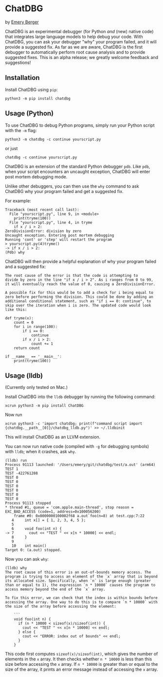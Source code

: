 # ChatDBG

by [Emery Berger](https://emeryberger.com)

ChatDBG is an experimental debugger (for Python *and* (new) native code) that integrates large language models to help debug your code. With ChatDBG, you can ask your debugger "why" your program failed, and it will provide a suggested fix. As far as we are aware, ChatDBG is the first debugger to automatically perform root cause analysis and to provide suggested fixes. This is an alpha release; we greatly welcome feedback and suggestions!

## Installation

Install ChatDBG using `pip`:

```
python3 -m pip install chatdbg
```

## Usage (Python)

To use ChatDBG to debug Python programs, simply run your Python script with the `-m` flag:

```
python3 -m chatdbg -c continue yourscript.py
```

or just

```
chatdbg -c continue yourscript.py
```

ChatDBG is an extension of the standard Python debugger `pdb`. Like
`pdb`, when your script encounters an uncaught exception, ChatDBG will
enter post mortem debugging mode.

Unlike other debuggers, you can then use the `why` command to ask
ChatDBG why your program failed and get a suggested fix.

For example:

```
Traceback (most recent call last):
  File "yourscript.py", line 9, in <module>
    print(tryme(100))
  File "yourscript.py", line 4, in tryme
    if x / i > 2:
ZeroDivisionError: division by zero
Uncaught exception. Entering post mortem debugging
Running 'cont' or 'step' will restart the program
> yourscript.py(4)tryme()
-> if x / i > 2:
(Pdb) why
```


ChatDBG will then provide a helpful explanation of why your program failed and a suggested fix:

```
The root cause of the error is that the code is attempting to
divide by zero in the line "if x / i > 2". As i ranges from 0 to 99,
it will eventually reach the value of 0, causing a ZeroDivisionError.

A possible fix for this would be to add a check for i being equal to
zero before performing the division. This could be done by adding an
additional conditional statement, such as "if i == 0: continue", to
skip over the iteration when i is zero. The updated code would look
like this:

def tryme(x):
    count = 0
    for i in range(100):
        if i == 0:
            continue
        if x / i > 2:
            count += 1
    return count

if __name__ == '__main__':
    print(tryme(100))
```

## Usage (lldb)

(Currently only tested on Mac.)

Install ChatDBG into the `lldb` debugger by running the following command:

```
xcrun python3 -m pip install ChatDBG
```

Now run

```
xcrun python3 -c 'import chatdbg; print(f"command script import {chatdbg.__path__[0]}/chatdbg_lldb.py")' >> ~/.lldbinit
```

This will install ChatDBG as an LLVM extension.

You can now run native code (compiled with `-g` for debugging symbols) with `lldb`; when it crashes, ask `why`.

```
(lldb) run
Process 91113 launched: '/Users/emery/git/chatdbg/test/a.out' (arm64)
TEST 1
TEST -422761288
TEST 0
TEST 0
TEST 0
TEST 0
TEST 0
TEST 0
Process 91113 stopped
* thread #1, queue = 'com.apple.main-thread', stop reason = EXC_BAD_ACCESS (code=1, address=0x100056200)
    frame #0: 0x0000000100002f68 a.out`foo(n=8) at test.cpp:7:22
   4     int x[] = { 1, 2, 3, 4, 5 };
   5     
   6     void foo(int n) {
-> 7       cout << "TEST " << x[n * 10000] << endl;
   8     }
   9     
   10    int main()
Target 0: (a.out) stopped.
```

Now you can ask `why`:

```
(lldb) why
The root cause of this error is an out-of-bounds memory access. The
program is trying to access an element of the `x` array that is beyond
its allocated size. Specifically, when `n` is large enough (greater
than or equal to 1), the expression `n * 10000` causes the program to
access memory beyond the end of the `x` array.

To fix this error, we can check that the index is within bounds before
accessing the array. One way to do this is to compare `n * 10000` with
the size of the array before accessing the element:

    ```
    void foo(int n) {
      if (n * 10000 < sizeof(x)/sizeof(int)) {
        cout << "TEST " << x[n * 10000] << endl;
      } else {
        cout << "ERROR: index out of bounds" << endl;
      }
    }
```

This code first computes `sizeof(x)/sizeof(int)`, which gives the
number of elements in the `x` array. It then checks whether `n *
10000` is less than this size before accessing the `x` array. If `n *
10000` is greater than or equal to the size of the array, it prints an
error message instead of accessing the `x` array.
```


